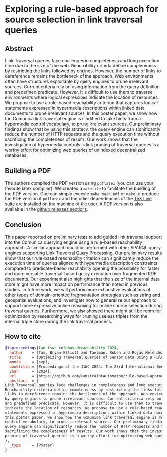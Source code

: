 # Exploring a rule-based approach for source selection in link traversal queries

## Abstract

Link Traversal queries face challenges in completeness and long execution time due to the size of the web.
Reachability criteria define completeness by restricting the links followed by engines. However, the number of
links to dereference remains the bottleneck of the approach. Web environments often have structures exploitable
by query engines to prune irrelevant sources. Current criteria rely on using information from the query definition
and predefined predicate. However, it is difficult to use them to traverse environments where logical expressions
indicate the location of resources. We propose to use a rule-based reachability criterion that captures logical
statements expressed in hypermedia descriptions within linked data documents to prune irrelevant sources. In
this poster paper, we show how the Comunica link traversal engine is modified to take hints from a hypermedia
control vocabulary, to prune irrelevant sources. Our preliminary findings show that by using this strategy, the
query engine can significantly reduce the number of HTTP requests and the query execution time without
sacrificing the completeness of results. Our work shows that the investigation of hypermedia controls in link
pruning of traversal queries is a worthy effort for optimizing web queries of unindexed decentralized databases.


## Building a PDF
The authors compiled the PDF version using `pdflatex` (you can use your favorite latex compiler).
We created a `makefile` to facilitate the building of the PDF version.
One can simply execute `make main.pdf` or `make` to produce the PDF version if `pdflatex` and the other dependencies of the [TeX Live](https://tug.org/texlive/) suite are installed on the machine of the user.
A PDF version is also available in the [github releases sections](https://github.com/constraintAutomaton/rule-based-approach-for-source-selection-in-LTQP/releases/).

## Conclusion

This paper reported on preliminary tests to add guided link traversal support into the Comunica
querying engine using a rule-based reachability approach. A similar approach could be performed
with other SPARQL query engines supporting Link Traversal Query Processing. Our preliminary
results show that our rule-based reachability criterion can significantly reduce the execution time of
queries aligned with hypermedia description constraints compared to predicate-based reachability
opening the possibility for faster and more versatile traversal-based query execution over fragmented
RDF documents. Our experiment also highlights that the size of the internal data store might have
more impact on performance than noted in previous studies. In future work, we will perform more
exhaustive evaluations of other types of domain-oriented fragmentation strategies such as string and
geospatial evaluations, and investigate how to generalize our approach to support more expressive
online reasoning for online source selection during traversal queries. Furthermore, we also showed
there might still be room for optimization by researching ways for pruning useless triples from the
internal triple store during the link traversal process.

## How to cite

```bib
@inproceedings{tam_iswc_rulebasedreachability_2024,
  author    = {Tam, Bryan-Elliott and Taelman, Ruben and Rojas Meléndez, Julián and Colpaert, Pieter},
  title     = {Optimizing Traversal Queries of Sensor Data Using a Rule-Based Reachability Approach},
  month     = {sep},
  booktitle = {Proceedings of the ISWC 2024: The 23rd International Semantic Web Conference},
  year      = {2024},
  url       = {https://github.com/constraintAutomaton/rule-based-approach-for-source-selection-in-LTQP/releases},
  abstract  = {
Link Traversal queries face challenges in completeness and long execution time due to the size of the web.
Reachability criteria define completeness by restricting the links followed by engines. However, the number of
links to dereference remains the bottleneck of the approach. Web environments often have structures exploitable
by query engines to prune irrelevant sources. Current criteria rely on using information from the query definition
and predefined predicate. However, it is difficult to use them to traverse environments where logical expressions
indicate the location of resources. We propose to use a rule-based reachability criterion that captures logical
statements expressed in hypermedia descriptions within linked data documents to prune irrelevant sources. In
this poster paper, we show how the Comunica link traversal engine is modified to take hints from a hypermedia
control vocabulary, to prune irrelevant sources. Our preliminary findings show that by using this strategy, the
query engine can significantly reduce the number of HTTP requests and the query execution time without
sacrificing the completeness of results. Our work shows that the investigation of hypermedia controls in link
pruning of traversal queries is a worthy effort for optimizing web queries of unindexed decentralized databases.
},
  _type     = {Poster}
}
```